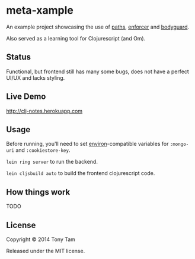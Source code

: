 # meta-xample

An example project showcasing the use of [paths](https://github.com/meta-x/paths), [enforcer](https://github.com/meta-x/enforcer) and [bodyguard](https://github.com/meta-x/bodyguard).

Also served as a learning tool for Clojurescript (and Om).

## Status

Functional, but frontend still has many some bugs, does not have a perfect UI/UX and lacks styling.

## Live Demo

http://clj-notes.herokuapp.com

## Usage

Before running, you'll need to set [environ](https://github.com/weavejester/environ)-compatible variables for `:mongo-uri` and `:cookiestore-key`.


`lein ring server` to run the backend.

`lein cljsbuild auto` to build the frontend clojurescript code.

## How things work

TODO

## License

Copyright © 2014 Tony Tam

Released under the MIT license.
